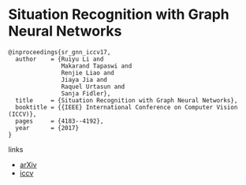 # Situation Recognition with Graph Neural Networks

```
@inproceedings{sr_gnn_iccv17,
  author    = {Ruiyu Li and
               Makarand Tapaswi and
               Renjie Liao and
               Jiaya Jia and
               Raquel Urtasun and
               Sanja Fidler},
  title     = {Situation Recognition with Graph Neural Networks},
  booktitle = {{IEEE} International Conference on Computer Vision (ICCV)},
  pages     = {4183--4192},
  year      = {2017}
}
```

links
 - [arXiv](https://arxiv.org/abs/1708.04320)
 - [iccv](http://openaccess.thecvf.com/content_iccv_2017/html/Li_Situation_Recognition_With_ICCV_2017_paper.html)
